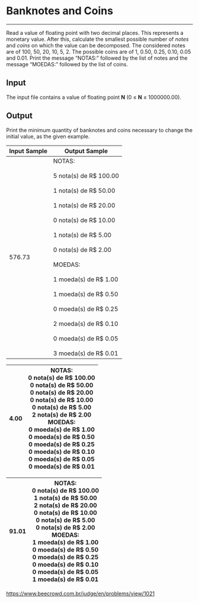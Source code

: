 # Banknotes and Coins

---

Read a value of floating point with two decimal places. This represents a monetary value. After this, calculate the smallest possible number of *notes* and *coins* on which the value can be decomposed. The considered notes are of 100, 50, 20, 10, 5, 2. The possible coins are of 1, 0.50, 0.25, 0.10, 0.05 and 0.01. Print the message “NOTAS:” followed by the list of notes and the message “MOEDAS:” followed by the list of coins.

## Input

The input file contains a value of floating point **N** (0 ≤ **N** ≤ 1000000.00).

## Output

Print the minimum quantity of banknotes and coins necessary to change the initial value, as the given example.

| Input Sample | Output Sample                                                                                                                                                                                                                                                                                                                                                                    |
| ------------ | -------------------------------------------------------------------------------------------------------------------------------------------------------------------------------------------------------------------------------------------------------------------------------------------------------------------------------------------------------------------------------- |
| 576.73       | NOTAS:<br><br>5 nota(s) de R$ 100.00<br><br>1 nota(s) de R$ 50.00<br><br>1 nota(s) de R$ 20.00<br><br>0 nota(s) de R$ 10.00<br><br>1 nota(s) de R$ 5.00<br><br>0 nota(s) de R$ 2.00<br><br>MOEDAS:<br><br>1 moeda(s) de R$ 1.00<br><br>1 moeda(s) de R$ 0.50<br><br>0 moeda(s) de R$ 0.25<br><br>2 moeda(s) de R$ 0.10<br><br>0 moeda(s) de R$ 0.05<br><br>3 moeda(s) de R$ 0.01 |

| 4.00 | NOTAS:  <br>0 nota(s) de R$ 100.00  <br>0 nota(s) de R$ 50.00  <br>0 nota(s) de R$ 20.00  <br>0 nota(s) de R$ 10.00  <br>0 nota(s) de R$ 5.00  <br>2 nota(s) de R$ 2.00  <br>MOEDAS:  <br>0 moeda(s) de R$ 1.00  <br>0 moeda(s) de R$ 0.50  <br>0 moeda(s) de R$ 0.25  <br>0 moeda(s) de R$ 0.10  <br>0 moeda(s) de R$ 0.05  <br>0 moeda(s) de R$ 0.01 |
| ---- | ------------------------------------------------------------------------------------------------------------------------------------------------------------------------------------------------------------------------------------------------------------------------------------------------------------------------------------------------------ |

| 91.01 | NOTAS:  <br>0 nota(s) de R$ 100.00  <br>1 nota(s) de R$ 50.00  <br>2 nota(s) de R$ 20.00  <br>0 nota(s) de R$ 10.00  <br>0 nota(s) de R$ 5.00  <br>0 nota(s) de R$ 2.00  <br>MOEDAS:  <br>1 moeda(s) de R$ 1.00  <br>0 moeda(s) de R$ 0.50  <br>0 moeda(s) de R$ 0.25  <br>0 moeda(s) de R$ 0.10  <br>0 moeda(s) de R$ 0.05  <br>1 moeda(s) de R$ 0.01 |
| ----- | ------------------------------------------------------------------------------------------------------------------------------------------------------------------------------------------------------------------------------------------------------------------------------------------------------------------------------------------------------ |

https://www.beecrowd.com.br/judge/en/problems/view/1021
